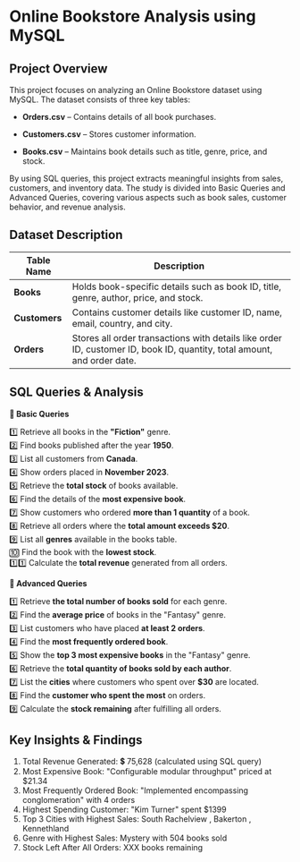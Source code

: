 # Online Bookstore Analysis using MySQL

## Project Overview
This project focuses on analyzing an Online Bookstore dataset using MySQL. The dataset consists of three key tables:

- **Orders.csv** – Contains details of all book purchases.

- **Customers.csv** – Stores customer information.

- **Books.csv** – Maintains book details such as title, genre, price, and stock.

By using SQL queries, this project extracts meaningful insights from sales, customers, and inventory data. The study is divided into Basic Queries and Advanced Queries, covering various aspects such as book sales, customer behavior, and revenue analysis.

## Dataset Description

| Table Name   | Description |
|-------------|------------|
| **Books**    | Holds book-specific details such as book ID, title, genre, author, price, and stock. |
| **Customers** | Contains customer details like customer ID, name, email, country, and city. |
| **Orders**   | Stores all order transactions with details like order ID, customer ID, book ID, quantity, total amount, and order date. |

## SQL Queries & Analysis

**🔹 Basic Queries**

1️⃣ Retrieve all books in the **"Fiction"** genre.  
2️⃣ Find books published after the year **1950**.  
3️⃣ List all customers from **Canada**.  
4️⃣ Show orders placed in **November 2023**.  
5️⃣ Retrieve the **total stock** of books available.  
6️⃣ Find the details of the **most expensive book**.  
7️⃣ Show customers who ordered **more than 1 quantity** of a book.  
8️⃣ Retrieve all orders where the **total amount exceeds $20**.  
9️⃣ List all **genres** available in the books table.   
🔟 Find the book with the **lowest stock**.  
1️⃣1️⃣ Calculate the **total revenue** generated from all orders.  

**🔹 Advanced Queries**

1️⃣ Retrieve **the total number of books sold** for each genre.  
2️⃣ Find the **average price** of books in the "Fantasy" genre.   
3️⃣ List customers who have placed **at least 2 orders**.  
4️⃣ Find the **most frequently ordered book**.  
5️⃣ Show the **top 3 most expensive books** in the "Fantasy" genre.  
6️⃣ Retrieve the **total quantity of books sold by each author**.  
7️⃣ List the **cities** where customers who spent over **$30** are located.  
8️⃣ Find the **customer who spent the most** on orders.  
9️⃣ Calculate the **stock remaining** after fulfilling all orders.  

## Key Insights & Findings

1. Total Revenue Generated: 💲 75,628 (calculated using SQL query)
2. Most Expensive Book: "Configurable modular throughput" priced at $21.34
3. Most Frequently Ordered Book: "Implemented encompassing conglomeration" with 4 orders
4. Highest Spending Customer: "Kim Turner" spent $1399
5. Top 3 Cities with Highest Sales: South Rachelview , Bakerton , Kennethland 
6. Genre with Highest Sales: Mystery with 504 books sold
7. Stock Left After All Orders: XXX books remaining

